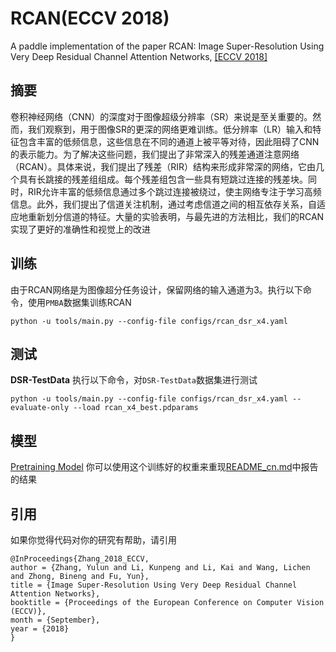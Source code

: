 # RCAN(ECCV 2018)
A paddle implementation of the paper RCAN: Image Super-Resolution Using Very Deep Residual Channel Attention Networks,
[\[ECCV 2018\]](https://openaccess.thecvf.com/content_ECCV_2018/html/Yulun_Zhang_Image_Super-Resolution_Using_ECCV_2018_paper.html)


## 摘要

卷积神经网络（CNN）的深度对于图像超级分辨率（SR）来说是至关重要的。然而，我们观察到，用于图像SR的更深的网络更难训练。低分辨率（LR）输入和特征包含丰富的低频信息，这些信息在不同的通道上被平等对待，因此阻碍了CNN的表示能力。为了解决这些问题，我们提出了非常深入的残差通道注意网络（RCAN）。具体来说，我们提出了残差（RIR）结构来形成非常深的网络，它由几个具有长跳接的残差组组成。每个残差组包含一些具有短跳过连接的残差块。同时，RIR允许丰富的低频信息通过多个跳过连接被绕过，使主网络专注于学习高频信息。此外，我们提出了信道关注机制，通过考虑信道之间的相互依存关系，自适应地重新划分信道的特征。大量的实验表明，与最先进的方法相比，我们的RCAN实现了更好的准确性和视觉上的改进


## 训练

由于RCAN网络是为图像超分任务设计，保留网络的输入通道为3。执行以下命令，使用`PMBA`数据集训练RCAN

```shell
python -u tools/main.py --config-file configs/rcan_dsr_x4.yaml
```

## 测试

**DSR-TestData**
执行以下命令，对`DSR-TestData`数据集进行测试
```shell
python -u tools/main.py --config-file configs/rcan_dsr_x4.yaml --evaluate-only --load rcan_x4_best.pdparams
```

## 模型

[Pretraining Model](https://aistudio.baidu.com/aistudio/datasetdetail/176907)
你可以使用这个训练好的权重来重现[README_cn.md](README_cn.md)中报告的结果


## 引用

如果你觉得代码对你的研究有帮助，请引用
```
@InProceedings{Zhang_2018_ECCV,
author = {Zhang, Yulun and Li, Kunpeng and Li, Kai and Wang, Lichen and Zhong, Bineng and Fu, Yun},
title = {Image Super-Resolution Using Very Deep Residual Channel Attention Networks},
booktitle = {Proceedings of the European Conference on Computer Vision (ECCV)},
month = {September},
year = {2018}
} 
```